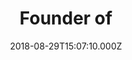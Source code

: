 ---
templateKey: testimonial
name: Michael Acton Smith
photo: michael-acton.jpg
title: Founder of
company: Calm.com
url: https://calm.com
date: 2018-08-29T15:07:10.000Z
image: portraits/michael-acton.jpg
logo: companies/calm.png
emphasis: supportive
testimonial: A very special community… a group of super supportive, friendly and inspiring folks who want to build great companies and have some fun along the way. It’s about as good as you get, and I’ve seen it all on both sides of the pond
---